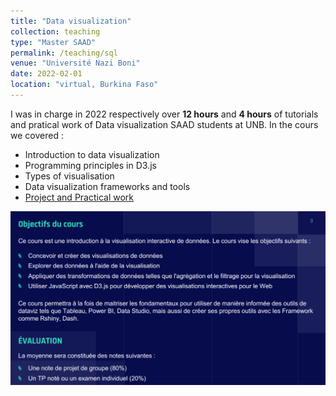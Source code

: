 ```yaml
---
title: "Data visualization"
collection: teaching
type: "Master SAAD"
permalink: /teaching/sql
venue: "Université Nazi Boni"
date: 2022-02-01
location: "virtual, Burkina Faso"
---
```


I was in charge in 2022 respectively over **12 hours** and **4 hours** of tutorials and pratical work of Data visualization SAAD students at UNB.
In the cours we covered :
* Introduction to data visualization
* Programming principles in D3.js
* Types of visualisation
* Data visualization frameworks and tools 
* [Project and Practical work](https://armelsoubeiga.github.io/Cours/dataviz/2021/12/01/Visualisation-des-donn%C3%A9es.html)

![transcript](/images/dataviz.png)

